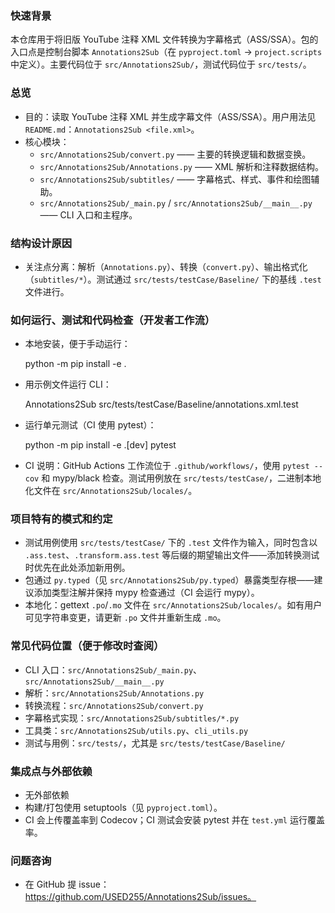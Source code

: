 ### 快速背景

本仓库用于将旧版 YouTube 注释 XML 文件转换为字幕格式（ASS/SSA）。包的入口点是控制台脚本 `Annotations2Sub`（在 `pyproject.toml` -> `project.scripts` 中定义）。主要代码位于 `src/Annotations2Sub/`，测试代码位于 `src/tests/`。

### 总览

- 目的：读取 YouTube 注释 XML 并生成字幕文件（ASS/SSA）。用户用法见 `README.md`：`Annotations2Sub <file.xml>`。
- 核心模块：
  - `src/Annotations2Sub/convert.py` —— 主要的转换逻辑和数据变换。
  - `src/Annotations2Sub/Annotations.py` —— XML 解析和注释数据结构。
  - `src/Annotations2Sub/subtitles/` —— 字幕格式、样式、事件和绘图辅助。
  - `src/Annotations2Sub/_main.py` / `src/Annotations2Sub/__main__.py` —— CLI 入口和主程序。

### 结构设计原因

- 关注点分离：解析（`Annotations.py`）、转换（`convert.py`）、输出格式化（`subtitles/*`）。测试通过 `src/tests/testCase/Baseline/` 下的基线 `.test` 文件进行。

### 如何运行、测试和代码检查（开发者工作流）

- 本地安装，便于手动运行：

  python -m pip install -e .

- 用示例文件运行 CLI：

  Annotations2Sub src/tests/testCase/Baseline/annotations.xml.test

- 运行单元测试（CI 使用 pytest）：

  python -m pip install -e .[dev]
  pytest

- CI 说明：GitHub Actions 工作流位于 `.github/workflows/`，使用 `pytest --cov` 和 mypy/black 检查。测试用例放在 `src/tests/testCase/`，二进制本地化文件在 `src/Annotations2Sub/locales/`。

### 项目特有的模式和约定

- 测试用例使用 `src/tests/testCase/` 下的 `.test` 文件作为输入，同时包含以 `.ass.test`、`.transform.ass.test` 等后缀的期望输出文件——添加转换测试时优先在此处添加新用例。
- 包通过 `py.typed`（见 `src/Annotations2Sub/py.typed`）暴露类型存根——建议添加类型注解并保持 mypy 检查通过（CI 会运行 mypy）。
- 本地化：gettext `.po`/`.mo` 文件在 `src/Annotations2Sub/locales/`。如有用户可见字符串变更，请更新 `.po` 文件并重新生成 `.mo`。

### 常见代码位置（便于修改时查阅）

- CLI 入口：`src/Annotations2Sub/_main.py`、`src/Annotations2Sub/__main__.py`
- 解析：`src/Annotations2Sub/Annotations.py`
- 转换流程：`src/Annotations2Sub/convert.py`
- 字幕格式实现：`src/Annotations2Sub/subtitles/*.py`
- 工具类：`src/Annotations2Sub/utils.py`、`cli_utils.py`
- 测试与用例：`src/tests/`，尤其是 `src/tests/testCase/Baseline/`

### 集成点与外部依赖

- 无外部依赖
- 构建/打包使用 setuptools（见 `pyproject.toml`）。
- CI 会上传覆盖率到 Codecov；CI 测试会安装 pytest 并在 `test.yml` 运行覆盖率。

### 问题咨询

- 在 GitHub 提 issue：https://github.com/USED255/Annotations2Sub/issues。
